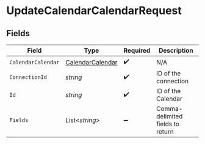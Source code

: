 # UpdateCalendarCalendarRequest


## Fields

| Field                                                           | Type                                                            | Required                                                        | Description                                                     |
| --------------------------------------------------------------- | --------------------------------------------------------------- | --------------------------------------------------------------- | --------------------------------------------------------------- |
| `CalendarCalendar`                                              | [CalendarCalendar](../../Models/Components/CalendarCalendar.md) | :heavy_check_mark:                                              | N/A                                                             |
| `ConnectionId`                                                  | *string*                                                        | :heavy_check_mark:                                              | ID of the connection                                            |
| `Id`                                                            | *string*                                                        | :heavy_check_mark:                                              | ID of the Calendar                                              |
| `Fields`                                                        | List<*string*>                                                  | :heavy_minus_sign:                                              | Comma-delimited fields to return                                |